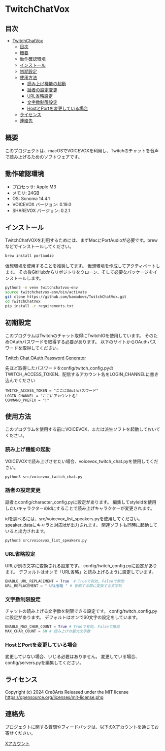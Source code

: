 # TwitchChatVox

## 目次
- [TwitchChatVox](#twitchchatvox)
  - [目次](#目次)
  - [概要](#概要)
  - [動作確認環境](#動作確認環境)
  - [インストール](#インストール)
  - [初期設定](#初期設定)
  - [使用方法](#使用方法)
    - [読み上げ機能の起動](#読み上げ機能の起動)
    - [話者の設定変更](#話者の設定変更)
    - [URL省略設定](#url省略設定)
    - [文字数制限設定](#文字数制限設定)
    - [HostとPortを変更している場合](#hostとportを変更している場合)
  - [ライセンス](#ライセンス)
  - [連絡先](#連絡先)

## 概要

このプロジェクトは、macOSでVOICEVOXを利用し、Twitchのチャットを音声で読み上げるためのソフトウェアです。

## 動作確認環境

- プロセッサ: Apple M3
- メモリ: 24GB
- OS: Sonoma 14.4.1
- VOICEVOX バージョン: 0.19.0
- SHAREVOX バージョン: 0.2.1

## インストール

TwitchChatVOXを利用するためには、まずMacにPortAudioが必要です。brewなどでインストールしてください。

```bash
brew install portaudio
```

仮想環境を使用することを推奨してます。
仮想環境を作成してアクティベートします。
その後GitHubからリポジトリをクローン、そして必要なパッケージをインストールします。

```bash
python3 -m venv twitchchatvox-env
source twitchchatvox-env/bin/activate
git clone https://github.com/kamadows/TwitchChatVox.git
cd TwitchChatVox
pip install -r requirements.txt
```

## 初期設定

このプログラムはTwitchのチャット取得にTwitchIOを使用しています。
そのためOAuthパスワードを取得する必要があります。
以下のサイトからOAuthパスワードを取得してください。

[Twitch Chat OAuth Password Generator](https://twitchapps.com/tmi/)

先ほど取得したパスワードをconfig/twitch_config.pyのTWITCH_ACCESS_TOKEN、配信するアカウント名をLOGIN_CHANNELに書き込んでください

```
TWITCH_ACCESS_TOKEN = "ここにOAuthパスワード"
LOGIN_CHANNEL = "ここにアカウント名"
COMMAND_PREFIX = "!"
```

## 使用方法

このプログラムを使用する前にVOICEVOX、または派生ソフトを起動しておいてください。

### 読み上げ機能の起動

VOICEVOXで読み上げさせたい場合、voicevox_twitch_chat.pyを使用してください。

```bash
python3 src/voicevox_twitch_chat.py
```

### 話者の設定変更

話者とconfig/character_config.pyに設定があります。
編集してstyleIdを使用したいキャラクターのidにすることで読み上げキャラクターが変更されます。

idを調べるには、src/voicevox_list_speakers.pyを使用してください。
speaker_dataにキャラと対応idが出力されます。
関連ソフトも同時に起動していると出力されます。

```bash
python3 src/voicevox_list_speakers.py
```

### URL省略設定

URLが別の文字に変換される設定です。
config/twitch_config.pyに設定があります。
デフォルトはオンで「URL省略」と読み上げるように設定しています。

```python
ENABLE_URL_REPLACEMENT = True  # Trueで有効, Falseで無効
URL_REPLACEMENT = " URL省略 " # 省略する際に変換する文字列
```


### 文字数制限設定

チャットの読み上げる文字数を制限できる設定です。
config/twitch_config.pyに設定があります。
デフォルトはオンで60文字の設定をしています。

```python
ENABLE_MAX_CHAR_COUNT = True # Trueで有効, Falseで無効
MAX_CHAR_COUNT = 60 # 読み上げの最大文字数
```

### HostとPortを変更している場合

変更していない場合、いじる必要はありません。
変更している場合、config/servers.pyを編集してください。

## ライセンス

Copyright (c) 2024 Cre8Arts
Released under the MIT license
https://opensource.org/licenses/mit-license.php


## 連絡先

プロジェクトに関する質問やフィードバックは、以下のXアカウントを通じてお寄せください。

[Xアカウント](https://x.com/kamadows)